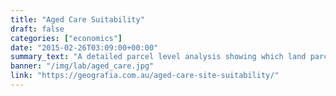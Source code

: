 ```yaml
---
title: "Aged Care Suitability"
draft: false
categories: ["economics"]
date: "2015-02-26T03:09:00+00:00"
summary_text: "A detailed parcel level analysis showing which land parcels and local government areas are best suited for aged care related services."
banner: "/img/lab/aged_care.jpg"
link: "https://geografia.com.au/aged-care-site-suitability/"
---
```

